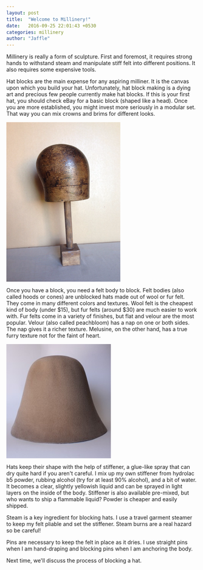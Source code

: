 ```yaml
---
layout: post
title:  "Welcome to Millinery!"
date:   2016-09-25 22:01:43 +0530
categories: millinery
author: "Jaffle"
---
```

<p>Millinery is really a form of sculpture.  First and foremost, it requires strong hands to withstand steam and manipulate stiff felt into different positions. It also requires some expensive tools.</p>

<p>Hat blocks are the main expense for any aspiring milliner.  It is the canvas upon which you build your hat.  Unfortunately, hat block making is a dying art and precious few people currently make hat blocks.  If this is your first hat, you should check eBay for a basic block (shaped like a head).  Once you are more established, you might invest more seriously in a modular set. That way you can mix crowns and brims for different looks.</p> 

<img src="_images/blankblock.jpg" alt="basic hat block" width="300" height="419" align="middle">

<p>Once you have a block, you need a felt body to block.  Felt bodies (also called hoods or cones) are unblocked hats made out of wool or fur felt.  They come in many different colors and textures.  Wool felt is the cheapest kind of body (under $15), but fur felts (around $30) are much easier to work with.  Fur felts come in a variety of finishes, but flat and velour are the most popular.  Velour (also called peachbloom) has a nap on one or both sides.  The nap gives it a richer texture.  Melusine, on the other hand, has a true furry texture not for the faint of heart.</p>

<img src="_images/felthood1.jpg" alt="felt body" width="275" height="300" align="middle">

<p>Hats keep their shape with the help of stiffener, a glue-like spray that can dry quite hard if you aren't careful.  I mix up my own stiffener from hydrolac b5 powder, rubbing alcohol (try for at least 90% alcohol), and a bit of water.  It becomes a clear, slightly yellowish liquid and can be sprayed in light layers on the inside of the body.  Stiffener is also available pre-mixed, but who wants to ship a flammable liquid?  Powder is cheaper and easily shipped.</p>

<p>Steam is a key ingredient for blocking hats.  I use a travel garment steamer to keep my felt pliable and set the stiffener.  Steam burns are a real hazard so be careful!</p>

<p>Pins are necessary to keep the felt in place as it dries.  I use straight pins when I am hand-draping and blocking pins when I am anchoring the body.</p>  

<p>Next time, we'll discuss the process of blocking a hat.</p>